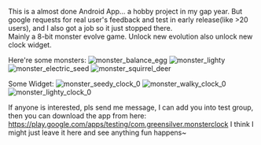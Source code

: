 This is a almost done Android App... a hobby project in my gap year.
But google requests for real user's feedback and test in early release(like >20 users), and I also got a job so it just stopped there.  
Mainly a 8-bit monster evolve game. Unlock new evolution also unlock new clock widget.  

Here're some monsters:
![monster_balance_egg](https://github.com/user-attachments/assets/e2259471-8c6b-4d01-ba18-1c982209ed42)
![monster_lighty](https://github.com/user-attachments/assets/854c3c28-66bf-41ac-aef7-de1a981e773c)
![monster_electric_seed](https://github.com/user-attachments/assets/7f24b798-dcfe-48a0-a72a-8d7dea2bbdea)
![monster_squirrel_deer](https://github.com/user-attachments/assets/b075a70e-0ceb-4af5-8ef1-09dc4454c2a4)

Some Widget:
![monster_seedy_clock_0](https://github.com/user-attachments/assets/a0b962ff-7232-4625-95e5-9994f5ef584b)
![monster_walky_clock_0](https://github.com/user-attachments/assets/e78cfa6f-8c1a-4632-b93b-2caaab71d66c)
![monster_lighty_clock_0](https://github.com/user-attachments/assets/30c06c31-75f1-4aaa-949f-b109f38da67a)



If anyone is interested, pls send me message, I can add you into test group, then you can download the app from here:
https://play.google.com/apps/testing/com.greensilver.monsterclock
I think I might just leave it here and see anything fun happens~
